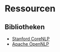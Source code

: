 # Ressourcen

## Bibliotheken

- [Stanford CoreNLP](https://stanfordnlp.github.io/CoreNLP/index.html)
- [Apache OpenNLP](http://opennlp.apache.org/)

